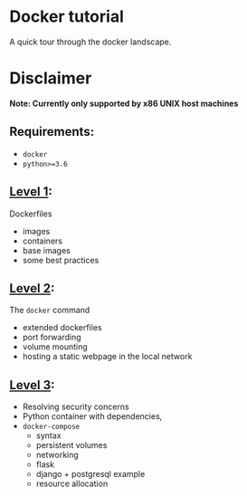 # Docker tutorial
A quick tour through the docker landscape.

# Disclaimer
**Note: Currently only supported by x86 UNIX host machines**

## Requirements:
- `docker`
- `python>=3.6`

## [Level 1](/level-1):
Dockerfiles
- images
- containers
- base images
- some best practices

## [Level 2](/level-2):
The `docker` command
- extended dockerfiles
- port forwarding
- volume mounting
- hosting a static webpage in the local network

## [Level 3](level-3):
- Resolving security concerns
- Python container with dependencies,
- `docker-compose`
  - syntax
  - persistent volumes
  - networking
  - flask
  - django + postgresql example
  - resource allocation
